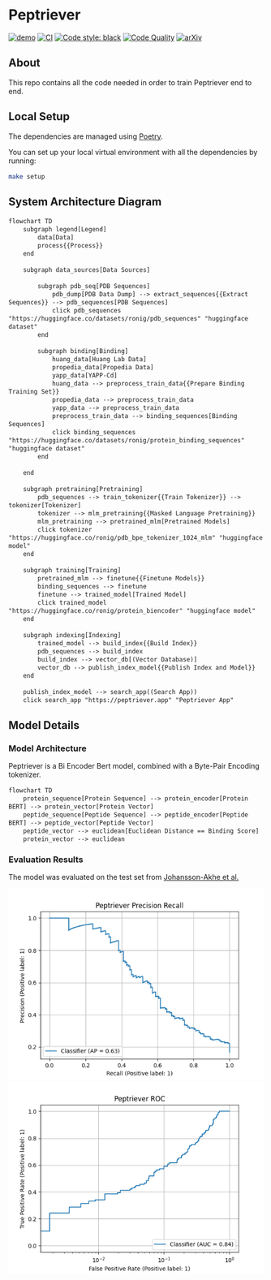 # Peptriever

[![demo](https://img.shields.io/badge/Demo-https://peptriever.app-blue)](https://peptriever.app)
[![CI](https://github.com/RoniGurvich/Peptriever/actions/workflows/ci.yml/badge.svg)](https://github.com/RoniGurvich/Peptriever/actions/workflows/ci.yml)
[![Code style: black](https://img.shields.io/badge/code%20style-black-000000.svg)](https://github.com/psf/black)
[![Code Quality](https://app.codacy.com/project/badge/Grade/01779c8b1d3b4f8cb126db8a237c1750)](https://app.codacy.com/gh/RoniGurvich/Peptriever/dashboard)
[![arXiv](https://img.shields.io/badge/bioRxiv-preprint-00ff00.svg)](https://www.biorxiv.org/content/10.1101/2023.07.13.548811v1)

## About

This repo contains all the code needed in order to train Peptriever end to end.

## Local Setup

The dependencies are managed using [Poetry](https://python-poetry.org/).

You can set up your local virtual environment with all the dependencies by running:

```bash
make setup
```

## System Architecture Diagram

```mermaid
flowchart TD
    subgraph legend[Legend]
        data[Data]
        process{{Process}}
    end

    subgraph data_sources[Data Sources]

        subgraph pdb_seq[PDB Sequences]
            pdb_dump[PDB Data Dump] --> extract_sequences{{Extract Sequences}} --> pdb_sequences[PDB Sequences]
            click pdb_sequences "https://huggingface.co/datasets/ronig/pdb_sequences" "huggingface dataset"
        end
        
        subgraph binding[Binding]
            huang_data[Huang Lab Data]
            propedia_data[Propedia Data]
            yapp_data[YAPP-Cd]
            huang_data --> preprocess_train_data{{Prepare Binding Training Set}}
            propedia_data --> preprocess_train_data
            yapp_data --> preprocess_train_data
            preprocess_train_data --> binding_sequences[Binding Sequences]
            click binding_sequences "https://huggingface.co/datasets/ronig/protein_binding_sequences" "huggingface dataset"
        end
        
    end

    subgraph pretraining[Pretraining]
        pdb_sequences --> train_tokenizer{{Train Tokenizer}} --> tokenizer[Tokenizer]
        tokenizer --> mlm_pretraining{{Masked Language Pretraining}}
        mlm_pretraining --> pretrained_mlm[Pretrained Models]
        click tokenizer "https://huggingface.co/ronig/pdb_bpe_tokenizer_1024_mlm" "huggingface model"
    end
    
    subgraph training[Training]
        pretrained_mlm --> finetune{{Finetune Models}}
        binding_sequences --> finetune
        finetune --> trained_model[Trained Model]
        click trained_model "https://huggingface.co/ronig/protein_biencoder" "huggingface model"
    end
    
    subgraph indexing[Indexing]
        trained_model --> build_index{{Build Index}}
        pdb_sequences --> build_index
        build_index --> vector_db[(Vector Database)]
        vector_db --> publish_index_model{{Publish Index and Model}}
    end

    publish_index_model --> search_app((Search App))
    click search_app "https://peptriever.app" "Peptriever App"

```

## Model Details

### Model Architecture

Peptriever is a Bi Encoder Bert model, combined with a Byte-Pair Encoding tokenizer.

```mermaid
flowchart TD
    protein_sequence[Protein Sequence] --> protein_encoder[Protein BERT] --> protein_vector[Protein Vector]
    peptide_sequence[Peptide Sequence] --> peptide_encoder[Peptide BERT] --> peptide_vector[Peptide Vector]
    peptide_vector --> euclidean[Euclidean Distance == Binding Score] 
    protein_vector --> euclidean

```

### Evaluation Results

The model was evaluated on the test set
from [Johansson-Akhe et al.](https://www.frontiersin.org/articles/10.3389/fbinf.2022.959160/full)

![Precision-Recall](./doc/img/test_pr.png)
![ROC](./doc/img/test_roc.png)
